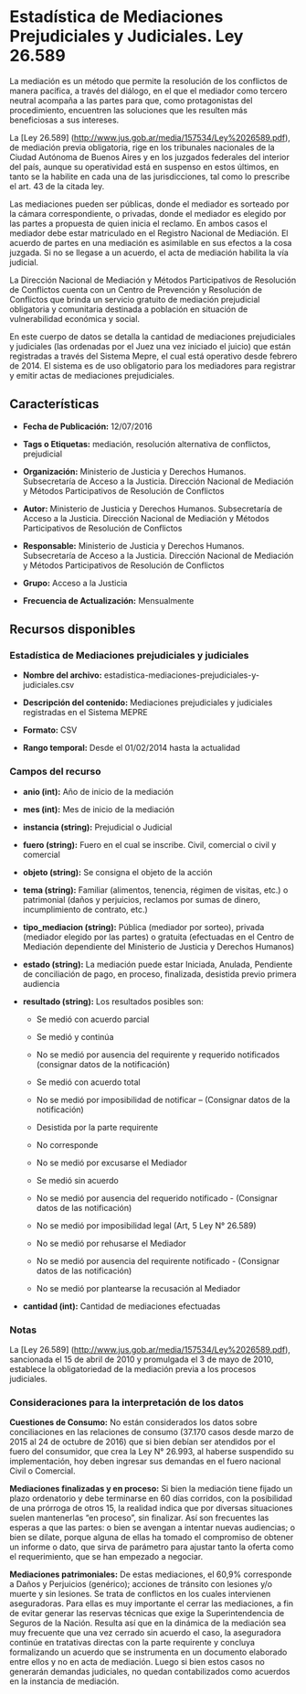 Estadística de Mediaciones Prejudiciales y Judiciales. Ley 26.589
=================================================================

La mediación es un método que permite la resolución de los conflictos de manera pacífica, a través del diálogo, en el que el mediador como tercero neutral acompaña a las partes para que, como protagonistas del procedimiento, encuentren las soluciones que les resulten más beneficiosas a sus intereses.

La  [Ley 26.589] (http://www.jus.gob.ar/media/157534/Ley%2026589.pdf), de mediación previa obligatoria, rige en los tribunales nacionales de la Ciudad Autónoma de Buenos Aires y en los juzgados federales del interior del país, aunque su operatividad está en suspenso en estos últimos, en tanto se la habilite en cada una de las jurisdicciones, tal como lo prescribe el art. 43 de la citada ley.

Las mediaciones pueden ser públicas, donde el mediador es sorteado por la cámara correspondiente, o privadas, donde el mediador es elegido por las partes a propuesta de quien inicia el reclamo. En ambos casos el mediador debe estar matriculado en el Registro Nacional de Mediación. El acuerdo de partes en una mediación es asimilable en sus efectos a la cosa juzgada. Si no se llegase a un acuerdo, el acta de mediación habilita la vía judicial. 

La Dirección Nacional de Mediación y Métodos Participativos de Resolución de Conflictos cuenta con un Centro de Prevención y Resolución de Conflictos que brinda un servicio gratuito de mediación prejudicial obligatoria y comunitaria destinada a población en situación de vulnerabilidad económica y social.

En este cuerpo de datos se detalla la cantidad de mediaciones prejudiciales y judiciales (las ordenadas por el Juez una vez iniciado el juicio) que están registradas a través del Sistema Mepre, el cual está operativo desde febrero de 2014. El sistema es de uso obligatorio para los mediadores para registrar y emitir actas de mediaciones prejudiciales.

Características
---------------

-   **Fecha de Publicación:** 12/07/2016

-   **Tags o Etiquetas:** mediación, resolución alternativa de conflictos, prejudicial

-   **Organización:** Ministerio de Justicia y Derechos Humanos. Subsecretaría de Acceso a la Justicia. Dirección Nacional de Mediación y Métodos Participativos de Resolución de Conflictos

-   **Autor:** Ministerio de Justicia y Derechos Humanos. Subsecretaría de Acceso a la Justicia. Dirección Nacional de Mediación y Métodos Participativos de Resolución de Conflictos

-   **Responsable:** Ministerio de Justicia y Derechos Humanos. Subsecretaría de Acceso a la Justicia. Dirección Nacional de Mediación y Métodos Participativos de Resolución de Conflictos

-   **Grupo:** Acceso a la Justicia

-   **Frecuencia de Actualización:** Mensualmente

Recursos disponibles
--------------------

### Estadística de Mediaciones prejudiciales y judiciales

-   **Nombre del archivo:** estadistica-mediaciones-prejudiciales-y-judiciales.csv

-   **Descripción del contenido:** Mediaciones prejudiciales y judiciales registradas en el Sistema MEPRE

-   **Formato:** CSV

-   **Rango temporal:** Desde el 01/02/2014 hasta la actualidad

### Campos del recurso

-   **anio (int):** Año de inicio de la mediación

-   **mes (int):** Mes de inicio de la mediación

-   **instancia (string):** Prejudicial o Judicial

-   **fuero (string):** Fuero en el cual se inscribe. Civil, comercial o civil y comercial

-   **objeto (string):** Se consigna el objeto de la acción

-   **tema (string):** Familiar (alimentos, tenencia, régimen de visitas, etc.) o patrimonial (daños y perjuicios, reclamos por sumas de dinero, incumplimiento de contrato, etc.)

-   **tipo_mediacion (string):** Pública (mediador por sorteo), privada (mediador elegido por las partes) o gratuita (efectuadas en el Centro de Mediación dependiente del Ministerio de Justicia y Derechos Humanos)

-   **estado (string):** La mediación puede estar Iniciada, Anulada, Pendiente de conciliación de pago, en proceso, finalizada, desistida previo primera audiencia

-   **resultado (string):** Los resultados posibles son: 

	- Se medió con acuerdo parcial
	
	- Se medió y continúa
	
	- No se medió por ausencia del requirente y requerido notificados (consignar datos de la notificación)
	
	- Se medió con acuerdo total
	
	- No se medió por imposibilidad de notificar – (Consignar datos de la notificación)
	
	- Desistida por la parte requirente
	
	- No corresponde
	
	- No se medió por excusarse el Mediador
	
	- Se medió sin acuerdo
	
	- No se medió por ausencia del requerido notificado - (Consignar datos de las notificación)
	
	- No se medió por imposibilidad legal (Art, 5 Ley N° 26.589)
	
	- No se medió por rehusarse el Mediador
	
	- No se medió por ausencia del requirente notificado - (Consignar datos de las notificación)
	
	- No se medió por plantearse la recusación al Mediador
	
-   **cantidad (int):** Cantidad de mediaciones efectuadas

### Notas

La [Ley 26.589] (http://www.jus.gob.ar/media/157534/Ley%2026589.pdf), sancionada el 15 de abril de 2010 y promulgada el 3 de mayo de 2010,  establece la obligatoriedad de la mediación previa a los procesos judiciales. 

### Consideraciones para la interpretación de los datos

**Cuestiones de Consumo:** No están considerados los datos sobre conciliaciones en las relaciones de consumo (37.170 casos desde marzo de 2015 al 24 de octubre de 2016) que si bien debían ser atendidos por el fuero del consumidor, que crea la Ley N° 26.993, al haberse suspendido su implementación, hoy deben ingresar sus demandas en el fuero nacional Civil o Comercial.

**Mediaciones finalizadas y en proceso:** Si bien la mediación tiene fijado un plazo ordenatorio y debe terminarse en 60 días corridos, con la posibilidad de una prórroga de otros 15, la realidad indica que por diversas situaciones suelen mantenerlas “en proceso”, sin finalizar. Así son frecuentes las esperas a que las partes: o bien se avengan a intentar nuevas audiencias; o bien se dilate, porque alguna de ellas ha tomado el compromiso de obtener un informe o dato, que sirva de parámetro para ajustar tanto la oferta como el  requerimiento, que se han empezado a negociar.

**Mediaciones patrimoniales:** De estas mediaciones, el 60,9% corresponde a Daños y Perjuicios (genérico); acciones de tránsito con lesiones y/o muerte y sin lesiones. Se trata de conflictos en los cuales intervienen aseguradoras. Para ellas es muy importante el cerrar las mediaciones, a fin de evitar generar las reservas técnicas que exige la Superintendencia de Seguros de la Nación. Resulta así que en la dinámica de la mediación sea muy frecuente que una vez cerrado sin acuerdo el caso, la aseguradora continúe en tratativas directas con la parte requirente y concluya formalizando un acuerdo que se instrumenta en un documento elaborado entre ellos y no en acta de mediación.  Luego si bien estos casos no generarán demandas judiciales, no quedan contabilizados como acuerdos en la instancia de mediación. 
